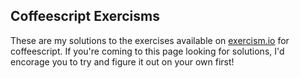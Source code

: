 ## Coffeescript Exercisms

These are my solutions to the exercises available on
[exercism.io]("http://exercism.io") for coffeescript. If you're coming to this
page looking for solutions, I'd encorage you to try and figure it out on your
own first!
